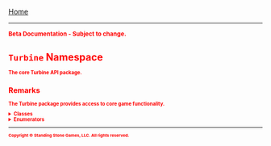 <a href="index">Home</a>
<hr/>
<sub style="color:red; font-weight:bold">Beta Documentation - Subject to change.<sub>

# `Turbine` Namespace
The core Turbine API package.

## Remarks
The Turbine package provides access to core game functionality.

<details>
<summary>Classes</summary>
<ul>
	<li><a href="turbine.chat">Chat</a></li>
	<li>Engine</li>
	<li>LotroPluginManager</li>
	<li>Object</li>
	<li>Plugin</li>
	<li>PluginData</li>
	<li>PluginManager</li>
	<li>Shell</li>
	<li>ShellCommand</li> 
</ul>
</details>

<details>
<summary>Enumerators</summary>
<ul>
	<li>ChatType</li>
	<li>DataScope</li>
	<li>Language</li>
</ul>
</details>

<hr/>
<sub>Copyright &copy; Standing Stone Games, LLC.  All rights reserved.</sub>